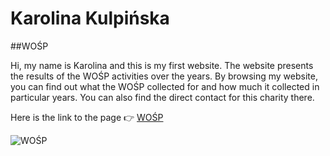 # Karolina Kulpińska 

##WOŚP

Hi, my name is Karolina and this is my first website. The website presents the results of the WOŚP activities over the years. By browsing my website, you can find out what the WOŚP collected for and how much it collected in particular years. You can also find the direct contact for this charity there.

Here is the link to the page 👉
[WOŚP](https://karolina-kulpinska.github.io/homepage/)

![WOŚP](https://encrypted-tbn0.gstatic.com/images?q=tbn:ANd9GcTZ7byf_T1AMfyoOlKkBJ4UcOMuefDUPnagWQ&usqp=CAU)
